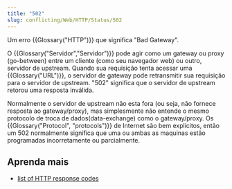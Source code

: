 ```yaml
---
title: "502"
slug: conflicting/Web/HTTP/Status/502
---
```


Um erro {{Glossary("HTTP")}} que significa "Bad Gateway".

O {{Glossary("Servidor","Servidor")}} pode agir como um gateway ou proxy (go-between) entre um cliente (como seu navegador web) ou outro, servidor de upstream. Quando sua requisição tenta acessar uma {{Glossary("URL")}}, o servidor de gateway pode retransmitir sua requisição para o servidor de upstream. "502" significa que o servidor de upstream retorou uma resposta inválida.

Normalmente o servidor de upstream não esta fora (ou seja, não fornece resposta ao gateway/proxy), mas simplesmente não entende o mesmo protocolo de troca de dados(data-exchange) como o gateway/proxy. Os {{Glossary("Protocol", "protocols")}} de Internet são bem explícitos, então um 502 normalmente significa que uma ou ambas as maquinas estão programadas incorretamente ou parcialmente.

## Aprenda mais

- [list of HTTP response codes](/pt-BR/docs/Web/HTTP/Response_codes)
